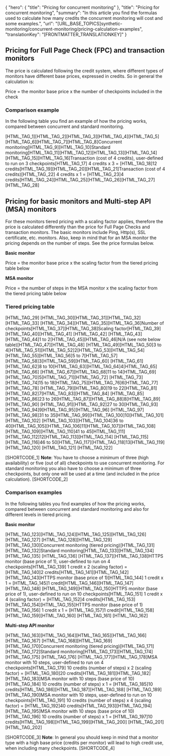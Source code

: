 {
  "hero": {
    "title": "Pricing for concurrent monitoring"
  },
  "title": "Pricing for concurrent monitoring",
  "summary": "In this article you find the formulas used to calculate how many credits the concurrent monitoring will cost and some examples.",
  "url": "[URL_BASE_TOPICS]synthetic-monitoring/concurrent-monitoring/pricing-calculation-examples",
  "translationKey": "[FRONTMATTER_TRANSLATIONKEY]"
}

## Pricing for Full Page Check (FPC) and transaction monitors

The price is calculated following the credit system, where different types of monitors have different base prices, expressed in credits. So in general the calculation is:

Price = the monitor base price x the number of checkpoints included in the check

### Comparison example

In the following table you find an example of how the pricing works, compared between concurrent and standard monitoring.

[HTML_TAG_1][HTML_TAG_2][HTML_TAG_3][HTML_TAG_4][HTML_TAG_5][HTML_TAG_6][HTML_TAG_7][HTML_TAG_8]Concurrent monitoring[HTML_TAG_9][HTML_TAG_10]Standard monitoring[HTML_TAG_11][HTML_TAG_12][HTML_TAG_13][HTML_TAG_14][HTML_TAG_15][HTML_TAG_16]Transaction (cost of 4 credits), user-defined to run on 3 checkpoints[HTML_TAG_17]
4 credits x 3 = [HTML_TAG_18]12 credits[HTML_TAG_19][HTML_TAG_20][HTML_TAG_21]Transaction (cost of 4 credits)[HTML_TAG_22]
4 credits x 1 = [HTML_TAG_23]4 credits[HTML_TAG_24][HTML_TAG_25][HTML_TAG_26][HTML_TAG_27][HTML_TAG_28]

## Pricing for basic monitors and Multi-step API (MSA) monitors 

For these monitors tiered pricing with a scaling factor applies, therefore the price is calculated differently than the price for Full Page Checks and transaction monitors. The basic monitors include Ping, Http(s), SSL certificate, etc. monitors. Also, keep in mind that for an MSA monitor the pricing depends on the number of steps. See the price formulas below.

**Basic monitor**

Price = the monitor base price x the scaling factor from the tiered pricing table below

**MSA monitor**

Price = the number of steps in the MSA monitor x the scaling factor from the tiered pricing table below

### Tiered pricing table

[HTML_TAG_29]
  [HTML_TAG_30][HTML_TAG_31][HTML_TAG_32][HTML_TAG_33]
  [HTML_TAG_34][HTML_TAG_35][HTML_TAG_36]Number of checkpoints[HTML_TAG_37][HTML_TAG_38]Scaling factor[HTML_TAG_39][HTML_TAG_40][HTML_TAG_41]
  [HTML_TAG_42]
    [HTML_TAG_43][HTML_TAG_44]1 to 2[HTML_TAG_45][HTML_TAG_46]N/A (see note below table)[HTML_TAG_47][HTML_TAG_48]
    [HTML_TAG_49][HTML_TAG_50]3 to 4[HTML_TAG_51][HTML_TAG_52]2[HTML_TAG_53][HTML_TAG_54]
    [HTML_TAG_55][HTML_TAG_56]5 to 7[HTML_TAG_57][HTML_TAG_58]3[HTML_TAG_59][HTML_TAG_60]
    [HTML_TAG_61][HTML_TAG_62]8 to 10[HTML_TAG_63][HTML_TAG_64]4[HTML_TAG_65][HTML_TAG_66]
    [HTML_TAG_67][HTML_TAG_68]11 to 14[HTML_TAG_69][HTML_TAG_70]5[HTML_TAG_71][HTML_TAG_72]
    [HTML_TAG_73][HTML_TAG_74]15 to 18[HTML_TAG_75][HTML_TAG_76]6[HTML_TAG_77][HTML_TAG_78]
    [HTML_TAG_79][HTML_TAG_80]19 to 22[HTML_TAG_81][HTML_TAG_82]7[HTML_TAG_83][HTML_TAG_84]
    [HTML_TAG_85][HTML_TAG_86]23 to 26[HTML_TAG_87][HTML_TAG_88]8[HTML_TAG_89][HTML_TAG_90]
    [HTML_TAG_91][HTML_TAG_92]27 to 30[HTML_TAG_93][HTML_TAG_94]9[HTML_TAG_95][HTML_TAG_96]
    [HTML_TAG_97][HTML_TAG_98]31 to 35[HTML_TAG_99][HTML_TAG_100]10[HTML_TAG_101][HTML_TAG_102]
    [HTML_TAG_103][HTML_TAG_104]36 to 40[HTML_TAG_105][HTML_TAG_106]11[HTML_TAG_107][HTML_TAG_108]
    [HTML_TAG_109][HTML_TAG_110]41 to 45[HTML_TAG_111][HTML_TAG_112]12[HTML_TAG_113][HTML_TAG_114]
    [HTML_TAG_115][HTML_TAG_116]46 to 50[HTML_TAG_117][HTML_TAG_118]13[HTML_TAG_119][HTML_TAG_120]
  [HTML_TAG_121]
[HTML_TAG_122]

[SHORTCODE_1] **Note**: You have to choose a minimum of three (high availability) or five (out of all) checkpoints to use concurrent monitoring. For standard monitoring you also have to choose a minimum of three checkpoints, but only one will be used at a time (and included in the price calculation). [SHORTCODE_2]
### Comparison examples

In the following tables you find examples of how the pricing works, compared between concurrent and standard monitoring and also for different levels in tiered pricing.

**Basic monitor**

[HTML_TAG_123][HTML_TAG_124][HTML_TAG_125][HTML_TAG_126][HTML_TAG_127]
  [HTML_TAG_128][HTML_TAG_129][HTML_TAG_130]Concurrent monitoring (tiered pricing)[HTML_TAG_131][HTML_TAG_132]Standard monitoring[HTML_TAG_133][HTML_TAG_134][HTML_TAG_135]
  [HTML_TAG_136]
    [HTML_TAG_137][HTML_TAG_138]HTTPS monitor (base price of 1), user-defined to run on 4 checkpoints[HTML_TAG_139]
1 credit x 2 (scaling factor) = [HTML_TAG_140]2 credits[HTML_TAG_141][HTML_TAG_142][HTML_TAG_143]HTTPS monitor (base price of 1)[HTML_TAG_144]
1 credit x 1 = [HTML_TAG_145]1 credit[HTML_TAG_146][HTML_TAG_147][HTML_TAG_148]
    [HTML_TAG_149][HTML_TAG_150]HTTPS monitor (base price of 1), user-defined to run on 10 checkpoints[HTML_TAG_151]
1 credit x 4 (scaling factor) = [HTML_TAG_152]4 credits[HTML_TAG_153][HTML_TAG_154][HTML_TAG_155]HTTPS monitor (base price of 1)[HTML_TAG_156]
1 credit x 1 = [HTML_TAG_157]1 credit[HTML_TAG_158][HTML_TAG_159][HTML_TAG_160]
  [HTML_TAG_161]
[HTML_TAG_162]

**Multi-step API monitor**

[HTML_TAG_163][HTML_TAG_164][HTML_TAG_165][HTML_TAG_166][HTML_TAG_167]
  [HTML_TAG_168][HTML_TAG_169][HTML_TAG_170]Concurrent monitoring (tiered pricing)[HTML_TAG_171][HTML_TAG_172]Standard monitoring[HTML_TAG_173][HTML_TAG_174][HTML_TAG_175]
  [HTML_TAG_176]
[HTML_TAG_177][HTML_TAG_178]MSA monitor with 10 steps, user-defined to run on 4 checkpoints[HTML_TAG_179]
10 credits (number of steps) x 2 (scaling factor) = [HTML_TAG_180]20 credits[HTML_TAG_181][HTML_TAG_182]
[HTML_TAG_183]MSA monitor with 10 steps (base price of 10)[HTML_TAG_184]
10 credits (number of steps) x 1 = [HTML_TAG_185]10 credits[HTML_TAG_186][HTML_TAG_187][HTML_TAG_188]
   [HTML_TAG_189][HTML_TAG_190]MSA monitor with 10 steps, user-defined to run on 10 checkpoints[HTML_TAG_191]
10 credits (number of steps) x 4 (scaling factor) = [HTML_TAG_192]40 credits[HTML_TAG_193][HTML_TAG_194]
[HTML_TAG_195]MSA monitor with 10 steps (base price of 10)[HTML_TAG_196]
10 credits (number of steps) x 1 = [HTML_TAG_197]10 credits[HTML_TAG_198][HTML_TAG_199][HTML_TAG_200] 
  [HTML_TAG_201]
[HTML_TAG_202]

[SHORTCODE_3] **Note**: In general you should keep in mind that a monitor type with a high base price (credits per monitor) will lead to high credit use, when including many checkpoints. [SHORTCODE_4]
